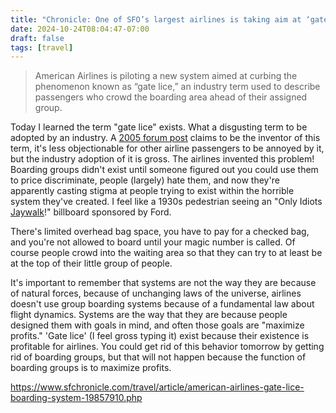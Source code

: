 ```yaml
---
title: "Chronicle: One of SFO’s largest airlines is taking aim at ‘gate lice’ with new boarding system"
date: 2024-10-24T08:04:47-07:00
draft: false
tags: [travel]
---
```


> American Airlines is piloting a new system aimed at curbing the phenomenon known as “gate lice,” an industry term used to describe passengers who crowd the boarding area ahead of their assigned group.

Today I learned the term "gate lice" exists. What a disgusting term to be adopted by an industry. A [2005 forum post](https://www.flyertalk.com/forum/united-mileage-plus-pre-merger/434251-carry-problem-2.html#post4082001) claims to be the inventor of this term, it's less objectionable for other airline passengers to be annoyed by it, but the industry adoption of it is gross. The airlines invented this problem! Boarding groups didn't exist until someone figured out you could use them to price discriminate, people (largely) hate them, and now they're apparently casting stigma at people trying to exist within the horrible system they've created. I feel like a 1930s pedestrian seeing an "Only Idiots [Jaywalk](https://en.wikipedia.org/wiki/Jaywalking#Origin_of_the_term)!" billboard sponsored by Ford.

There's limited overhead bag space, you have to pay for a checked bag, and you're not allowed to board until your magic number is called. Of course people crowd into the waiting area so that they can try to at least be at the top of their little group of people.

It's important to remember that systems are not the way they are because of natural forces, because of unchanging laws of the universe, airlines doesn't use group boarding systems because of a fundamental law about flight dynamics. Systems are the way that they are because people designed them with goals in mind, and often those goals are "maximize profits." 'Gate lice' (I feel gross typing it) exist because their existence is profitable for airlines. You could get rid of this behavior tomorrow by getting rid of boarding groups, but that will not happen because the function of boarding groups is to maximize profits.

https://www.sfchronicle.com/travel/article/american-airlines-gate-lice-boarding-system-19857910.php
